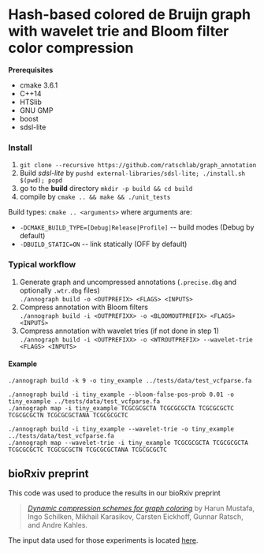 # Hash-based colored de Bruijn graph with wavelet trie and Bloom filter color compression

**Prerequisites**
- cmake 3.6.1
- C++14
- HTSlib
- GNU GMP
- boost
- sdsl-lite

### Install
1. `git clone --recursive https://github.com/ratschlab/graph_annotation`
2. Build *sdsl-lite* by `pushd external-libraries/sdsl-lite; ./install.sh $(pwd); popd`
3. go to the **build** directory `mkdir -p build && cd build`
4. compile by `cmake .. && make && ./unit_tests`

Build types: `cmake .. <arguments>` where arguments are:

- `-DCMAKE_BUILD_TYPE=[Debug|Release|Profile]` -- build modes (Debug by default)
- `-DBUILD_STATIC=ON` -- link statically (OFF by default)

### Typical workflow
1. Generate graph and uncompressed annotations (`.precise.dbg` and optionally `.wtr.dbg` files)  
`./annograph build -o <OUTPREFIX> <FLAGS> <INPUTS>`
2. Compress annotation with Bloom filters  
`./annograph build -i <OUTPREFIXX> -o <BLOOMOUTPREFIX> <FLAGS> <INPUTS>`
3. Compress annotation with wavelet tries (if not done in step 1)  
`./annograph build -i <OUTPREFIXX> -o <WTROUTPREFIX> --wavelet-trie <FLAGS> <INPUTS>`

#### Example
```
./annograph build -k 9 -o tiny_example ../tests/data/test_vcfparse.fa

./annograph build -i tiny_example --bloom-false-pos-prob 0.01 -o tiny_example ../tests/data/test_vcfparse.fa
./annograph map -i tiny_example TCGCGCGCTA TCGCGCGCTA TCGCGCGCTC TCGCGCGCTN TCGCGCGCTANA TCGCGCGCTC

./annograph build -i tiny_example --wavelet-trie -o tiny_example ../tests/data/test_vcfparse.fa
./annograph map --wavelet-trie -i tiny_example TCGCGCGCTA TCGCGCGCTA TCGCGCGCTC TCGCGCGCTN TCGCGCGCTANA TCGCGCGCTC
```

## bioRxiv preprint
This code was used to produce the results in our bioRxiv preprint
> [_Dynamic compression schemes for graph coloring_](https://www.biorxiv.org/content/early/2018/03/17/239806) by Harun Mustafa, Ingo Schilken, Mikhail Karasikov, Carsten Eickhoff, Gunnar Ratsch, and Andre Kahles. 

The input data used for those experiments is located [here](https://public.bmi.inf.ethz.ch/projects/2018/graph-anno/).
